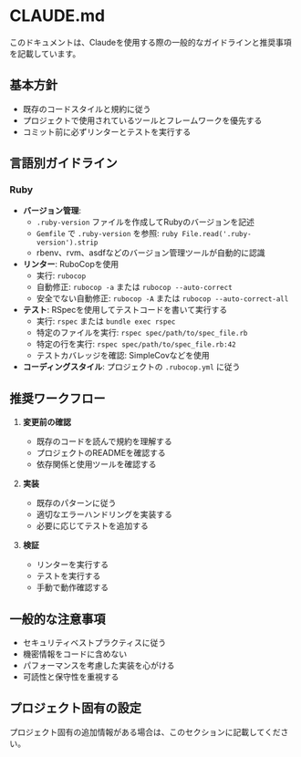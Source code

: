 # CLAUDE.md

このドキュメントは、Claudeを使用する際の一般的なガイドラインと推奨事項を記載しています。

## 基本方針

- 既存のコードスタイルと規約に従う
- プロジェクトで使用されているツールとフレームワークを優先する
- コミット前に必ずリンターとテストを実行する

## 言語別ガイドライン

### Ruby

- **バージョン管理**:
  - `.ruby-version` ファイルを作成してRubyのバージョンを記述
  - `Gemfile` で `.ruby-version` を参照: `ruby File.read('.ruby-version').strip`
  - rbenv、rvm、asdfなどのバージョン管理ツールが自動的に認識
- **リンター**: RuboCopを使用
  - 実行: `rubocop`
  - 自動修正: `rubocop -a` または `rubocop --auto-correct`
  - 安全でない自動修正: `rubocop -A` または `rubocop --auto-correct-all`
- **テスト**: RSpecを使用してテストコードを書いて実行する
  - 実行: `rspec` または `bundle exec rspec`
  - 特定のファイルを実行: `rspec spec/path/to/spec_file.rb`
  - 特定の行を実行: `rspec spec/path/to/spec_file.rb:42`
  - テストカバレッジを確認: SimpleCovなどを使用
- **コーディングスタイル**: プロジェクトの `.rubocop.yml` に従う

## 推奨ワークフロー

1. **変更前の確認**
   - 既存のコードを読んで規約を理解する
   - プロジェクトのREADMEを確認する
   - 依存関係と使用ツールを確認する

2. **実装**
   - 既存のパターンに従う
   - 適切なエラーハンドリングを実装する
   - 必要に応じてテストを追加する

3. **検証**
   - リンターを実行する
   - テストを実行する
   - 手動で動作確認する

## 一般的な注意事項

- セキュリティベストプラクティスに従う
- 機密情報をコードに含めない
- パフォーマンスを考慮した実装を心がける
- 可読性と保守性を重視する

## プロジェクト固有の設定

プロジェクト固有の追加情報がある場合は、このセクションに記載してください。
